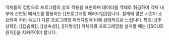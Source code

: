 객체들의 집합으로 프로그램의 상호 작용을 표현하며 데이터를 객체로 취급하여 객체 내부에 선언된 메서드를 활용하는 [[프로그래밍 패러다임]]입니다. 설계에 많은 시간이 소요되며 처리 속도가 다른 프로그래밍 패러다임에 비해 상대적으로 느립니다.
특징: [[추상화]], [[캡슐화]], [[상속성]], [[다형성]]
객체지향 프로그래밍을 설계할 때는 [[SOLID 원칙]]을 지켜주어야 합니다.